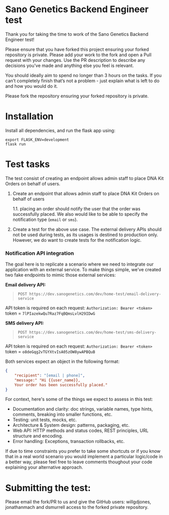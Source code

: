 # Sano Genetics Backend Engineer test
Thank you for taking the time to work of the Sano Genetics Backend Engineer test!

Please ensure that you have forked this project ensuring your forked repository is private. Please add your work to the fork and open a Pull request with your changes. Use the PR description to describe any decisions you've made and anything else you feel is relevant.

You should ideally aim to spend no longer than 3 hours on the tasks. If you can’t completely finish that’s not a problem - just explain what is left to do and how you would do it.

Please fork the repository ensuring your forked repository is private.

# Installation
Install all dependencies, and run the flask app using:
```
export FLASK_ENV=development                                  
flask run
```


# Test tasks
The test consist of creating an endpoint allows admin staff to place DNA Kit Orders on behalf of users.

1. Create an endpoint that allows admin staff to place DNA Kit Orders on behalf of users

    1.1. placing an order should notify the user that the order was successfully placed.
    We also would like to be able to specify the notification type (`email` or `sms`).

2. Create a test for the above use case. The external delivery APIs should not be used during tests, as its usages is destined to production only. However, we do want to create tests for the notification logic.

### Notification API integration
The goal here is to replicate a scenario where we need to integrate our application with an external service.
To make things simple, we've created two fake endpoints to mimic those external services:

**Email delivery API:**

> `POST https://dev.sanogenetics.com/dev/home-test/email-delivery-service`

API token is required on each request: `Authorization: Bearer <token>`
token = `7lPIazekwQu7Raz7FqBQmsLvlH29IDwG`

**SMS delivery API:**
> `POST https://dev.sanogenetics.com/dev/home-test/sms-delivery-service`

API token is required on each request: `Authorization: Bearer <token>`
token = `o8deGqg2vTGYXtvIsA05zOW8ywAPBQuB`

Both services expect an object in the following format:
```json
{
    "recipient": "[email | phone]",
    "message:" "Hi {{user_name}},
    Your order has been successfully placed."
}
```


For context, here's some of the things we expect to assess in this test:
* Documentation and clarity: doc strings, variable names, type hints, comments, breaking into smaller functions, etc.
* Testing: unit tests, mocks, etc.
* Architecture & System design: patterns, packaging, etc.
* Web API: HTTP methods and status codes, REST principles, URL structure and encoding.
* Error handling: Exceptions, transaction rollbacks, etc.

If due to time constraints you prefer to take some shortcuts or if you know that in a real world scenario you would implement a particular logic/code in a better way, please feel free to leave comments thoughout your code explaining your alternative approach.


# Submitting the test:
Please email the fork/PR to us and give the GitHub users: willgdjones,  jonathanmach and dsmurrell access to the forked private repository.

